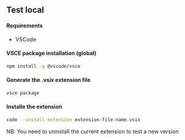 ## Test local

#### Requirements

- VSCode

#### VSCE package installation (global)

```bash
npm install -g @vscode/vsce
```

#### Generate the .vsix extension file

```bash
vsce package
```

#### Installe the extension

```bash
code --install-extension extension-file-name.vsix
```

NB: You need to uninstall the current extension to test a new version
